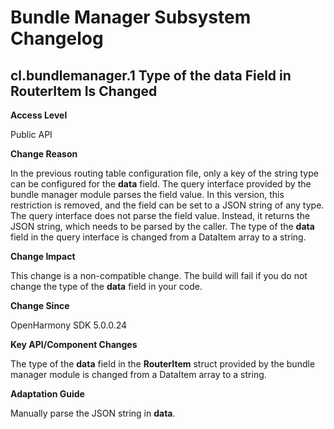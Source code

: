# Bundle Manager Subsystem Changelog

## cl.bundlemanager.1 Type of the data Field in RouterItem Is Changed

**Access Level**

Public API

**Change Reason**

In the previous routing table configuration file, only a key of the string type can be configured for the **data** field. The query interface provided by the bundle manager module parses the field value. In this version, this restriction is removed, and the field can be set to a JSON string of any type. The query interface does not parse the field value. Instead, it returns the JSON string, which needs to be parsed by the caller. The type of the **data** field in the query interface is changed from a DataItem array to a string.

**Change Impact**

This change is a non-compatible change. The build will fail if you do not change the type of the **data** field in your code.

**Change Since**

OpenHarmony SDK 5.0.0.24

**Key API/Component Changes**

The type of the **data** field in the **RouterItem** struct provided by the bundle manager module is changed from a DataItem array to a string.

**Adaptation Guide**

Manually parse the JSON string in **data**.
